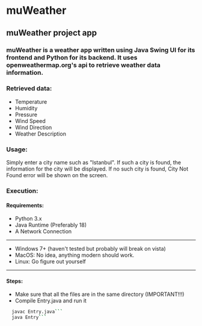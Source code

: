 # muWeather
## muWeather project app

### muWeather is a weather app written using Java Swing UI for its frontend and Python for its backend. It uses openweathermap.org's api to retrieve weather data information.

### Retrieved data:

- Temperature
- Humidity
- Pressure
- Wind Speed
- Wind Direction
- Weather Description

### Usage:

Simply enter a city name such as "Istanbul". If such a city is found, the information for the city will be displayed. 
If no such city is found, City Not Found error will be shown on the screen.

### Execution:

#### Requirements:

- Python 3.x
- Java Runtime (Preferably 18)
- A Network Connection
------------------------------------
- Windows 7+ (haven't tested but probably will break on vista)
- MacOS: No idea, anything modern should work.
- Linux: Go figure out yourself 
-------------------------------------

#### Steps:

- Make sure that all the files are in the same directory (IMPORTANT!!!)
- Compile Entry.java and run it 
```bash
  javac Entry.java```
  java Entry```

